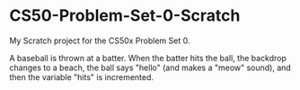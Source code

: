 # CS50-Problem-Set-0-Scratch
My Scratch project for the CS50x Problem Set 0.

A baseball is thrown at a batter. When the batter hits the ball, the backdrop changes to a beach, the ball says "hello" (and makes a "meow" sound), and then the variable "hits" is incremented.
